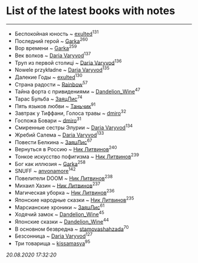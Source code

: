# List of the latest books with notes
---

* Беспокойная юность ~ [exulted](users/100/100599204551896265722-google)<sup>131</sup>
* Последний герой ~ [Garka](users/115/115753719718250012620-google)<sup>260</sup>
* Вор времени ~ [Garka](users/115/115753719718250012620-google)<sup>259</sup>
* Век волков ~ [Daria Varyvod](users/829/829893410524253-facebook)<sup>137</sup>
* Труп из первой столиці ~ [Daria Varyvod](users/829/829893410524253-facebook)<sup>136</sup>
* Nowele przykładne ~ [Daria Varyvod](users/829/829893410524253-facebook)<sup>135</sup>
* Далекие Годы ~ [exulted](users/100/100599204551896265722-google)<sup>130</sup>
* Страна радости ~ [Rainbow](users/109/109787328219839805802-google)<sup>57</sup>
* Тайна форта с привидениями ~ [Dandelion_Wine](users/586/58602788-vkontakte)<sup>47</sup>
* Тарас Бульба ~ [ЗаяцЛис](users/112/112388384595246311466-google)<sup>74</sup>
* Пять языков любви ~ [Таньчик](users/209/2096581563762610-facebook)<sup>91</sup>
* Завтрак у Тиффани, Голоса травы ~ [dmiro](users/571/5714115-vkontakte)<sup>32</sup>
* Госпожа Бовари ~ [dmiro](users/571/5714115-vkontakte)<sup>31</sup>
* Смиренные сестры Элурии ~ [Daria Varyvod](users/829/829893410524253-facebook)<sup>134</sup>
* Жребий Салема ~ [Daria Varyvod](users/829/829893410524253-facebook)<sup>133</sup>
* Повести Белкина ~ [ЗаяцЛис](users/112/112388384595246311466-google)<sup>67</sup>
* Вернуться в Россию ~ [Ник Литвинов](users/241/241974816-vkontakte)<sup>240</sup>
* Тонкое искусство пофигизма ~ [Ник Литвинов](users/241/241974816-vkontakte)<sup>239</sup>
* Бог как иллюзия ~ [Garka](users/115/115753719718250012620-google)<sup>258</sup>
* SNUFF ~ [anvonamore](users/595/5957175-vkontakte)<sup>142</sup>
* Повелители DOOM ~ [Ник Литвинов](users/241/241974816-vkontakte)<sup>238</sup>
* Михаил Хазин ~ [Ник Литвинов](users/241/241974816-vkontakte)<sup>237</sup>
* Магическая уборка ~ [Ник Литвинов](users/241/241974816-vkontakte)<sup>236</sup>
* Японские народные сказки ~ [Ник Литвинов](users/241/241974816-vkontakte)<sup>235</sup>
* Марсианские хроники ~ [ЗаяцЛис](users/112/112388384595246311466-google)<sup>61</sup>
* Ходячий замок ~ [Dandelion_Wine](users/586/58602788-vkontakte)<sup>45</sup>
* Японские сказки ~ [Dandelion_Wine](users/586/58602788-vkontakte)<sup>44</sup>
* В основном безвредна ~ [stamovashahzada](users/310/310646815-vkontakte)<sup>70</sup>
* Безсонница ~ [Daria Varyvod](users/829/829893410524253-facebook)<sup>127</sup>
* Три товарища ~ [kissamasya](users/684/68439978-vkontakte)<sup>95</sup>


_20.08.2020 17:32:20_
